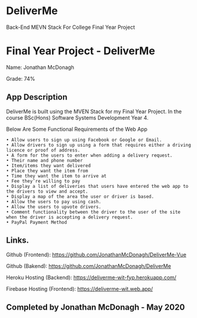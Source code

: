# DeliverMe
Back-End MEVN Stack For College Final Year Project

# Final Year Project - DeliverMe

Name: Jonathan McDonagh

Grade: 74%

## App Description
DeliverMe is built using the MVEN Stack for my Final Year Project. In the course 
BSc(Hons) Software Systems Development Year 4.

Below Are Some Functional Requirements of the Web App

    • Allow users to sign up using Facebook or Google or Email.
    • Allow drivers to sign up using a form that requires either a driving licence or proof of address.
    • A form for the users to enter when adding a delivery request.
    • Their name and phone number
    • Item/items they want delivered
    • Place they want the item from
    • Time they want the item to arrive at
    • Fee they’re willing to pay
    • Display a list of deliveries that users have entered the web app to the drivers to view and accept.
    • Display a map of the area the user or driver is based.
    • Allow the users to pay using cash.
    • Allow the users to upvote drivers.
    • Comment functionality between the driver to the user of the site when the driver is accepting a delivery request.
    • PayPal Payment Method

## Links.

Github (Frontend): https://github.com/JonathanMcDonagh/DeliverMe-Vue

Github (Bakend): https://github.com/JonathanMcDonagh/DeliverMe


Heroku Hosting (Backend): https://deliverme-wit-fyp.herokuapp.com/

Firebase Hosting (Frontend): https://deliverme-wit.web.app/


## Completed by Jonathan McDonagh - May 2020
